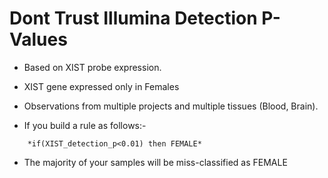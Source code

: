 Dont Trust Illumina Detection P-Values
========================================

- Based on XIST probe expression.
- XIST gene expressed only in Females
- Observations from multiple projects and multiple tissues (Blood, Brain).  


- If you build a rule as follows:- 

```    
    *if(XIST_detection_p<0.01) then FEMALE*  
```

- The majority of your samples will be miss-classified as FEMALE
